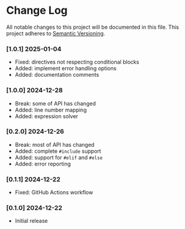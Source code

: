 # Change Log

All notable changes to this project will be documented in this file.
This project adheres to [Semantic Versioning](http://semver.org/).

### [1.0.1] 2025-01-04
* Fixed: directives not respecting conditional blocks
* Added: implement error handling options
* Added: documentation comments

### [1.0.0] 2024-12-28
* Break: some of API has changed
* Added: line number mapping
* Added: expression solver

### [0.2.0] 2024-12-26

* Break: most of API has changed
* Added: complete `#include` support
* Added: support for `#elif` and `#else`
* Added: error reporting

### [0.1.1] 2024-12-22

* Fixed: GitHub Actions workflow

### [0.1.0] 2024-12-22

* Initial release
